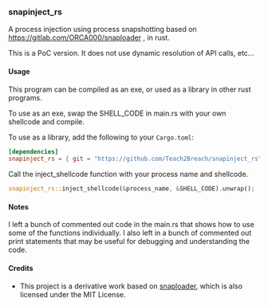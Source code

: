 ### snapinject_rs

A process injection using process snapshotting based on https://gitlab.com/ORCA000/snaploader , in rust.

This is a PoC version. It does not use dynamic resolution of API calls, etc...

#### Usage

This program can be compiled as an exe, or used as a library in other rust programs.

To use as an exe, swap the SHELL_CODE in main.rs with your own shellcode and compile.

To use as a library, add the following to your `Cargo.toml`:

```toml
[dependencies]
snapinject_rs = { git = "https://github.com/Teach2Breach/snapinject_rs" }
```
Call the inject_shellcode function with your process name and shellcode.

```rust
snapinject_rs::inject_shellcode(&process_name, &SHELL_CODE).unwrap();
```

#### Notes

I left a bunch of commented out code in the main.rs that shows how to use some of the functions individually. I also left in a bunch of commented out print statements that may be useful for debugging and understanding the code.

#### Credits

- This project is a derivative work based on [snaploader](https://gitlab.com/ORCA000/snaploader), which is also licensed under the MIT License.
